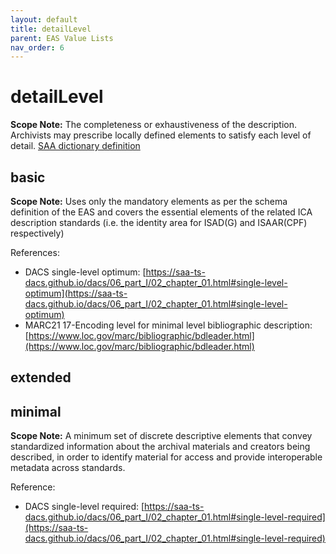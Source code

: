 ```yaml
---
layout: default
title: detailLevel
parent: EAS Value Lists
nav_order: 6
---
```


# detailLevel

**Scope Note:**
The completeness or exhaustiveness of the description. Archivists may prescribe locally defined elements to satisfy each level of detail. [SAA dictionary definition](https://dictionary.archivists.org/entry/level-of-description.html)

## basic

**Scope Note:**
Uses only the mandatory elements as per the schema definition of the EAS and covers the essential elements of the related ICA description standards (i.e. the identity area for ISAD(G) and ISAAR(CPF) respectively)

References: 

 - DACS single-level optimum: [https://saa-ts-dacs.github.io/dacs/06_part_I/02_chapter_01.html#single-level-optimum](https://saa-ts-dacs.github.io/dacs/06_part_I/02_chapter_01.html#single-level-optimum)
 - MARC21 17-Encoding level for minimal level bibliographic description: [https://www.loc.gov/marc/bibliographic/bdleader.html](https://www.loc.gov/marc/bibliographic/bdleader.html)

## extended

## minimal

**Scope Note:**
A minimum set of discrete descriptive elements that convey standardized information about the archival materials and creators being described, in order to identify material for access and provide interoperable metadata across standards.

Reference:

 - DACS single-level required: [https://saa-ts-dacs.github.io/dacs/06_part_I/02_chapter_01.html#single-level-required](https://saa-ts-dacs.github.io/dacs/06_part_I/02_chapter_01.html#single-level-required)

